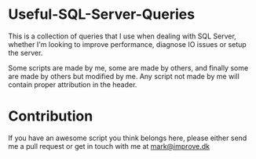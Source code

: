 Useful-SQL-Server-Queries
=========================

This is a collection of queries that I use when dealing with SQL Server, whether I'm looking to improve performance, diagnose IO issues or setup the server.

Some scripts are made by me, some are made by others, and finally some are made by others but modified by me. Any script not made by me will contain proper attribution in the header.


Contribution
============

If you have an awesome script you think belongs here, please either send me a pull request or get in touch with me at mark@improve.dk